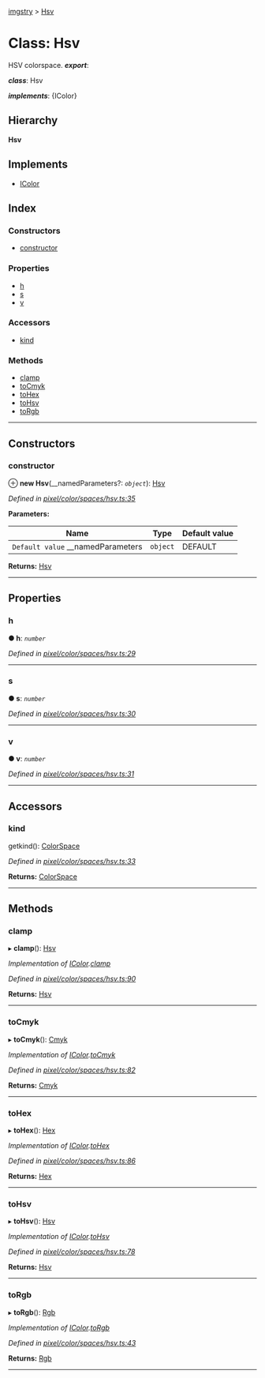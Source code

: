 [imgstry](../README.md) > [Hsv](../classes/hsv.md)

# Class: Hsv

HSV colorspace.
*__export__*: 

*__class__*: Hsv

*__implements__*: {IColor}

## Hierarchy

**Hsv**

## Implements

* [IColor](../interfaces/icolor.md)

## Index

### Constructors

* [constructor](hsv.md#constructor)

### Properties

* [h](hsv.md#h)
* [s](hsv.md#s)
* [v](hsv.md#v)

### Accessors

* [kind](hsv.md#kind)

### Methods

* [clamp](hsv.md#clamp)
* [toCmyk](hsv.md#tocmyk)
* [toHex](hsv.md#tohex)
* [toHsv](hsv.md#tohsv)
* [toRgb](hsv.md#torgb)

---

## Constructors

<a id="constructor"></a>

###  constructor

⊕ **new Hsv**(__namedParameters?: *`object`*): [Hsv](hsv.md)

*Defined in [pixel/color/spaces/hsv.ts:35](https://github.com/visual-cortex/imgstry/blob/master/source/pixel/color/spaces/hsv.ts#L35)*

**Parameters:**

| Name | Type | Default value |
| ------ | ------ | ------ |
| `Default value` __namedParameters | `object` |  DEFAULT |

**Returns:** [Hsv](hsv.md)

___

## Properties

<a id="h"></a>

###  h

**● h**: *`number`*

*Defined in [pixel/color/spaces/hsv.ts:29](https://github.com/visual-cortex/imgstry/blob/master/source/pixel/color/spaces/hsv.ts#L29)*

___
<a id="s"></a>

###  s

**● s**: *`number`*

*Defined in [pixel/color/spaces/hsv.ts:30](https://github.com/visual-cortex/imgstry/blob/master/source/pixel/color/spaces/hsv.ts#L30)*

___
<a id="v"></a>

###  v

**● v**: *`number`*

*Defined in [pixel/color/spaces/hsv.ts:31](https://github.com/visual-cortex/imgstry/blob/master/source/pixel/color/spaces/hsv.ts#L31)*

___

## Accessors

<a id="kind"></a>

###  kind

getkind(): [ColorSpace](../enums/colorspace.md)

*Defined in [pixel/color/spaces/hsv.ts:33](https://github.com/visual-cortex/imgstry/blob/master/source/pixel/color/spaces/hsv.ts#L33)*

**Returns:** [ColorSpace](../enums/colorspace.md)

___

## Methods

<a id="clamp"></a>

###  clamp

▸ **clamp**(): [Hsv](hsv.md)

*Implementation of [IColor](../interfaces/icolor.md).[clamp](../interfaces/icolor.md#clamp)*

*Defined in [pixel/color/spaces/hsv.ts:90](https://github.com/visual-cortex/imgstry/blob/master/source/pixel/color/spaces/hsv.ts#L90)*

**Returns:** [Hsv](hsv.md)

___
<a id="tocmyk"></a>

###  toCmyk

▸ **toCmyk**(): [Cmyk](cmyk.md)

*Implementation of [IColor](../interfaces/icolor.md).[toCmyk](../interfaces/icolor.md#tocmyk)*

*Defined in [pixel/color/spaces/hsv.ts:82](https://github.com/visual-cortex/imgstry/blob/master/source/pixel/color/spaces/hsv.ts#L82)*

**Returns:** [Cmyk](cmyk.md)

___
<a id="tohex"></a>

###  toHex

▸ **toHex**(): [Hex](hex.md)

*Implementation of [IColor](../interfaces/icolor.md).[toHex](../interfaces/icolor.md#tohex)*

*Defined in [pixel/color/spaces/hsv.ts:86](https://github.com/visual-cortex/imgstry/blob/master/source/pixel/color/spaces/hsv.ts#L86)*

**Returns:** [Hex](hex.md)

___
<a id="tohsv"></a>

###  toHsv

▸ **toHsv**(): [Hsv](hsv.md)

*Implementation of [IColor](../interfaces/icolor.md).[toHsv](../interfaces/icolor.md#tohsv)*

*Defined in [pixel/color/spaces/hsv.ts:78](https://github.com/visual-cortex/imgstry/blob/master/source/pixel/color/spaces/hsv.ts#L78)*

**Returns:** [Hsv](hsv.md)

___
<a id="torgb"></a>

###  toRgb

▸ **toRgb**(): [Rgb](rgb.md)

*Implementation of [IColor](../interfaces/icolor.md).[toRgb](../interfaces/icolor.md#torgb)*

*Defined in [pixel/color/spaces/hsv.ts:43](https://github.com/visual-cortex/imgstry/blob/master/source/pixel/color/spaces/hsv.ts#L43)*

**Returns:** [Rgb](rgb.md)

___

